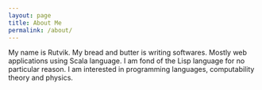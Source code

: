 ```yaml
---
layout: page
title: About Me
permalink: /about/
---
```


My name is Rutvik. My bread and butter is writing softwares. Mostly web applications using Scala language. I am fond of the Lisp language for no particular reason. I am interested in programming languages, computability theory and physics.
